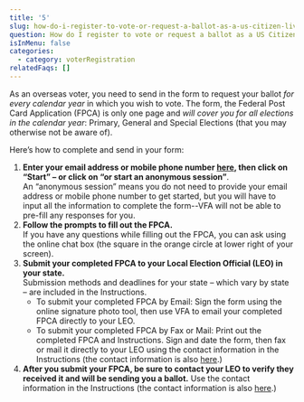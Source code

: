 ```yaml
---
title: '5'
slug: how-do-i-register-to-vote-or-request-a-ballot-as-a-us-citizen-living-abroad
question: How do I register to vote or request a ballot as a US Citizen living abroad?
isInMenu: false
categories:
  - category: voterRegistration
relatedFaqs: []
---
```

As an overseas voter, you need to send in the form to request your ballot _for every calendar year_ in which you wish to vote. The form, the Federal Post Card Application (FPCA) is only one page and _will cover you for all elections in the calendar year_: Primary, General and Special Elections (that you may otherwise not be aware of). 

Here’s how to complete and send in your form: 

1. **Enter your email address or mobile phone number [here](/), then click on “Start” – or click on “or start an anonymous session”**.  
   An “anonymous session” means you do not need to provide your email address or mobile phone number to get started, but you will have to input all the information to complete the form--VFA will not be able to pre-fill any responses for you.
2. **Follow the prompts to fill out the FPCA.**  
   If you have any questions while filling out the FPCA, you can ask using the online chat box (the square in the orange circle at lower right of your screen).
3. **Submit your completed FPCA to your Local Election Official (LEO) in your state.**  
   Submission methods and deadlines for your state – which vary by state – are included in the Instructions.
   * To submit your completed FPCA by Email: Sign the form using the online signature photo tool, then use VFA to email your completed FPCA directly to your LEO.
   * To submit your completed FPCA by Fax or Mail: Print out the completed FPCA and Instructions. Sign and date the form, then fax or mail it directly to your LEO using the contact information in the Instructions (the contact information is also [here](/states).)
4. **After you submit your FPCA, be sure to contact your LEO to verify they received it and will be sending you a ballot.** Use the contact information in the Instructions (the contact information is also [here](/states).)
